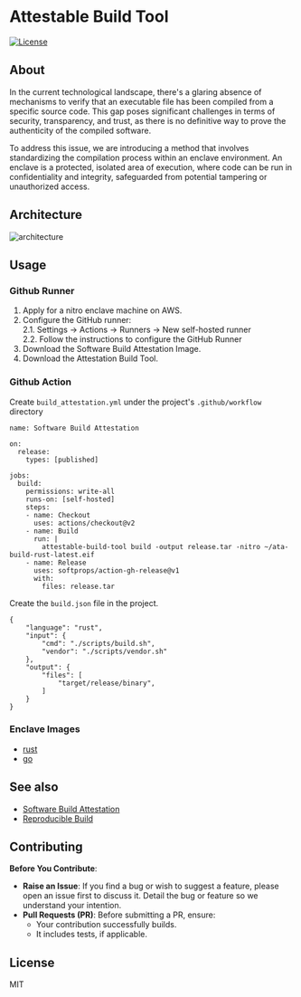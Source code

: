 # Attestable Build Tool

[![License](https://img.shields.io/badge/license-MIT-green.svg)](LICENSE)

## About

In the current technological landscape, there's a glaring absence of mechanisms to verify that an executable file has been compiled from a specific source code. This gap poses significant challenges in terms of security, transparency, and trust, as there is no definitive way to prove the authenticity of the compiled software.

To address this issue, we are introducing a method that involves standardizing the compilation process within an enclave environment. An enclave is a protected, isolated area of execution, where code can be run in confidentiality and integrity, safeguarded from potential tampering or unauthorized access.

## Architecture

![architecture](https://1440033567-files.gitbook.io/~/files/v0/b/gitbook-x-prod.appspot.com/o/spaces%2FtYKuUrKWPlgYjy0suCeT%2Fuploads%2F5z6W0W8hyBeYLHmfKMB1%2Fimage.png?alt=media&token=ac96957d-78ef-4717-991d-ce4093ce912e)


## Usage

### Github Runner
1. Apply for a nitro enclave machine on AWS.
2. Configure the GitHub runner:  
    2.1. Settings → Actions → Runners → New self-hosted runner  
    2.2. Follow the instructions to configure the GitHub Runner  
3. Download the Software Build Attestation Image.
4. Download the Attestation Build Tool.

### Github Action

Create `build_attestation.yml` under the project's `.github/workflow` directory

```
name: Software Build Attestation

on:
  release:
    types: [published]

jobs:
  build:
    permissions: write-all
    runs-on: [self-hosted]
    steps:
    - name: Checkout
      uses: actions/checkout@v2
    - name: Build
      run: |
        attestable-build-tool build -output release.tar -nitro ~/ata-build-rust-latest.eif
    - name: Release
      uses: softprops/action-gh-release@v1
      with:
        files: release.tar
```

Create the `build.json` file in the project.
```
{
	"language": "rust",
	"input": {
		"cmd": "./scripts/build.sh",
		"vendor": "./scripts/vendor.sh"
	},
	"output": {
		"files": [
			"target/release/binary",
		]
	}
}
```

### Enclave Images

* [rust](https://attestation-build-image.s3.ap-southeast-1.amazonaws.com/ata-build-rust-latest.eif)
* [go](https://attestation-build-image.s3.ap-southeast-1.amazonaws.com/ata-build-go-latest.eif)

## See also

* [Software Build Attestation](https://docs.ata.network/attestation-module/software-build-attestation)
* [Reproducible Build](https://docs.ata.network/research/reproducible-build)

## Contributing

**Before You Contribute**:
* **Raise an Issue**: If you find a bug or wish to suggest a feature, please open an issue first to discuss it. Detail the bug or feature so we understand your intention.  
* **Pull Requests (PR)**: Before submitting a PR, ensure:  
    * Your contribution successfully builds.
    * It includes tests, if applicable.

## License

MIT